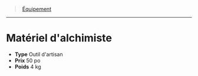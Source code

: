 ﻿---
!Equipment
Type: Outil d'artisan
Price: 50 po
Weight: 4 kg
Id: equipment_hd.md#matériel-dalchimiste
ParentLink: equipment_hd.md#Équipement
Name: Matériel d'alchimiste
ParentName: Équipement
NameLevel: 1
Attributes: {}
---
> [Équipement](hd_equipment.md)

---

# Matériel d'alchimiste

- **Type** Outil d'artisan
- **Prix** 50 po
- **Poids** 4 kg

